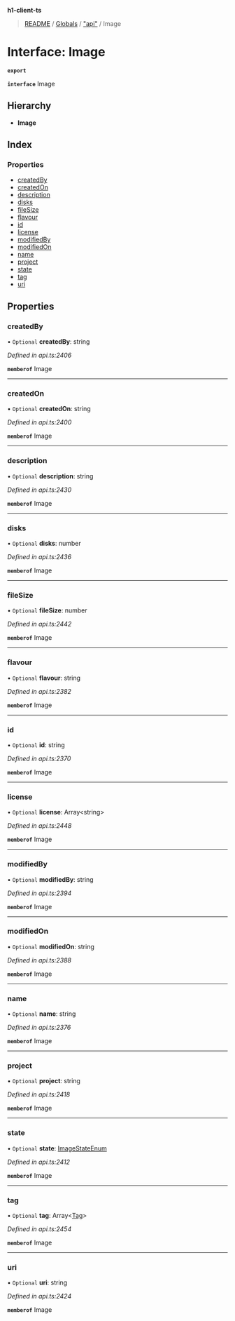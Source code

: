 **h1-client-ts**

> [README](../README.md) / [Globals](../globals.md) / ["api"](../modules/_api_.md) / Image

# Interface: Image

**`export`** 

**`interface`** Image

## Hierarchy

* **Image**

## Index

### Properties

* [createdBy](_api_.image.md#createdby)
* [createdOn](_api_.image.md#createdon)
* [description](_api_.image.md#description)
* [disks](_api_.image.md#disks)
* [fileSize](_api_.image.md#filesize)
* [flavour](_api_.image.md#flavour)
* [id](_api_.image.md#id)
* [license](_api_.image.md#license)
* [modifiedBy](_api_.image.md#modifiedby)
* [modifiedOn](_api_.image.md#modifiedon)
* [name](_api_.image.md#name)
* [project](_api_.image.md#project)
* [state](_api_.image.md#state)
* [tag](_api_.image.md#tag)
* [uri](_api_.image.md#uri)

## Properties

### createdBy

• `Optional` **createdBy**: string

*Defined in api.ts:2406*

**`memberof`** Image

___

### createdOn

• `Optional` **createdOn**: string

*Defined in api.ts:2400*

**`memberof`** Image

___

### description

• `Optional` **description**: string

*Defined in api.ts:2430*

**`memberof`** Image

___

### disks

• `Optional` **disks**: number

*Defined in api.ts:2436*

**`memberof`** Image

___

### fileSize

• `Optional` **fileSize**: number

*Defined in api.ts:2442*

**`memberof`** Image

___

### flavour

• `Optional` **flavour**: string

*Defined in api.ts:2382*

**`memberof`** Image

___

### id

• `Optional` **id**: string

*Defined in api.ts:2370*

**`memberof`** Image

___

### license

• `Optional` **license**: Array\<string>

*Defined in api.ts:2448*

**`memberof`** Image

___

### modifiedBy

• `Optional` **modifiedBy**: string

*Defined in api.ts:2394*

**`memberof`** Image

___

### modifiedOn

• `Optional` **modifiedOn**: string

*Defined in api.ts:2388*

**`memberof`** Image

___

### name

• `Optional` **name**: string

*Defined in api.ts:2376*

**`memberof`** Image

___

### project

• `Optional` **project**: string

*Defined in api.ts:2418*

**`memberof`** Image

___

### state

• `Optional` **state**: [ImageStateEnum](../enums/_api_.imagestateenum.md)

*Defined in api.ts:2412*

**`memberof`** Image

___

### tag

• `Optional` **tag**: Array\<[Tag](_api_.tag.md)>

*Defined in api.ts:2454*

**`memberof`** Image

___

### uri

• `Optional` **uri**: string

*Defined in api.ts:2424*

**`memberof`** Image
